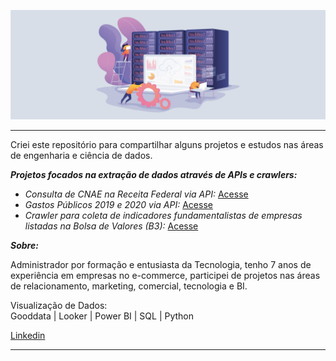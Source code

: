 ![img](https://github.com/arthurtavari/arthurtavari/blob/master/img/layout.jpg)
_________________

Criei este repositório para compartilhar alguns projetos e estudos nas áreas de engenharia e ciência de dados.  

***Projetos focados na extração de dados através de APIs e crawlers:***

* *Consulta de CNAE na Receita Federal via API:* [Acesse](https://github.com/arthurtavari/api_receitaws)
* *Gastos Públicos 2019 e 2020 via API:* [Acesse](https://github.com/arthurtavari/gastos_publicos)
* *Crawler para coleta de indicadores fundamentalistas de empresas listadas na Bolsa de Valores (B3):* [Acesse](https://github.com/arthurtavari/ETL_crawler_fundamentalistas_B3)

***Sobre:***

Administrador por formação e entusiasta da Tecnologia, tenho 7 anos de experiência em empresas no e-commerce, participei de projetos nas áreas de relacionamento, marketing, comercial, tecnologia e BI.

Visualização de Dados: <br>
Gooddata | Looker | Power BI | SQL | Python

[Linkedin](https://www.linkedin.com/in/arthurtavari/)

_________________


